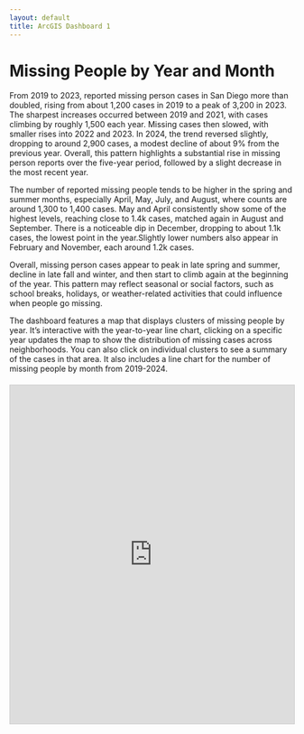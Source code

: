 ```yaml
---
layout: default
title: ArcGIS Dashboard 1
---
```


# Missing People by Year and Month

From 2019 to 2023, reported missing person cases in San Diego more than doubled, rising from about 1,200 cases in 2019 to a peak of 3,200 in 2023. The sharpest increases occurred between 2019 and 2021, with cases climbing by roughly 1,500 each year. Missing cases then slowed, with smaller rises into 2022 and 2023. In 2024, the trend reversed slightly, dropping to around 2,900 cases, a modest decline of about 9% from the previous year. Overall, this pattern highlights a substantial rise in missing person reports over the five-year period, followed by a slight decrease in the most recent year.

The number of reported missing people tends to be higher in the spring and summer months, especially April, May, July, and August, where counts are around 1,300 to 1,400 cases. May and April consistently show some of the highest levels, reaching close to 1.4k cases, matched again in August and September. There is a noticeable dip in December, dropping to about 1.1k cases, the lowest point in the year.Slightly lower numbers also appear in February and November, each around 1.2k cases.

Overall, missing person cases appear to peak in late spring and summer, decline in late fall and winter, and then start to climb again at the beginning of the year. This pattern may reflect seasonal or social factors, such as school breaks, holidays, or weather-related activities that could influence when people go missing.

The dashboard features a map that displays clusters of missing people by year. It’s interactive with the year-to-year line chart, clicking on a specific year updates the map to show the distribution of missing cases across neighborhoods. You can also click on individual clusters to see a summary of the cases in that area. It also includes a line chart for the number of missing people by month from 2019-2024.


<div style="width: 100%; height: 600px; margin-top: 20px;">
  <iframe 
    src="https://sdsugeo.maps.arcgis.com/apps/dashboards/e31a4bcd8bec4e5fbc9ac19c59fa48e4" 
    frameborder="0" 
    style="width: 100%; height: 100%; border: 1px solid #ccc;">
  </iframe>
</div>
